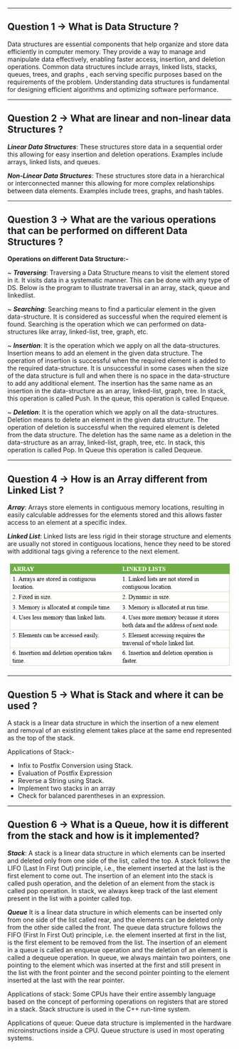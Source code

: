 <hr>

## Question 1 -> What is Data Structure ?

Data structures are essential components that help organize and store data efficiently in computer memory. They provide a way to manage and manipulate data effectively, enabling faster access, insertion, and deletion operations.
Common data structures include arrays, linked lists, stacks, queues, trees, and graphs , each serving specific purposes based on the requirements of the problem. Understanding data structures is fundamental for designing efficient algorithms and optimizing software performance.

<hr>

## Question 2 -> What are linear and non-linear data Structures ?

***Linear Data Structures***: These structures store data in a sequential order this allowing for easy insertion and deletion operations. Examples include arrays, linked lists, and queues.

***Non-Linear Data Structures***: These structures store data in a hierarchical or interconnected manner this allowing for more complex relationships between data elements. Examples include trees, graphs, and hash tables.

<hr>

## Question 3 -> What are the various operations that can be performed on different Data Structures ?

**Operations on different Data Structure:-**

~ ***Traversing***: Traversing a Data Structure means to visit the element stored in it. It visits data in a systematic manner. This can be done with any type of DS. 
Below is the program to illustrate traversal in an array, stack, queue and linkedlist.

~ ***Searching***: Searching means to find a particular element in the given data-structure. It is considered as successful when the required element is found. Searching is the operation which we can performed on data-structures like array, linked-list, tree, graph, etc.

~ ***Insertion***: It is the operation which we apply on all the data-structures. Insertion means to add an element in the given data structure. The operation of insertion is successful when the required element is added to the required data-structure. It is unsuccessful in some cases when the size of the data structure is full and when there is no space in the data-structure to add any additional element. The insertion has the same name as an insertion in the data-structure as an array, linked-list, graph, tree. In stack, this operation is called Push. In the queue, this operation is called Enqueue.

~ ***Deletion***: It is the operation which we apply on all the data-structures. Deletion means to delete an element in the given data structure. The operation of deletion is successful when the required element is deleted from the data structure. The deletion has the same name as a deletion in the data-structure as an array, linked-list, graph, tree, etc. In stack, this operation is called Pop. In Queue this operation is called Dequeue.

<hr>

## Question 4 -> How is an Array different from Linked List ?

***Array***: Arrays store elements in contiguous memory locations, resulting in easily calculable addresses for the elements stored and this allows faster access to an element at a specific index.

***Linked List***: Linked lists are less rigid in their storage structure and elements are usually not stored in contiguous locations, hence they need to be stored with additional tags giving a reference to the next element. 

<img src='./images/img1.png' height=240px width='auto'>

<hr>

## Question 5 -> What is Stack and where it can be used ? 

A stack is a linear data structure in which the insertion of a new element and removal of an existing element takes place at the same end represented as the top of the stack.

Applications of Stack:-
* Infix to Postfix Conversion using Stack.
* Evaluation of Postfix Expression
* Reverse a String using Stack.
* Implement two stacks in an array
* Check for balanced parentheses in an expression. 


<hr>

## Question 6 -> What is a Queue, how it is different from the stack and how is it implemented? 

***Stack***: A stack is a linear data structure in which elements can be inserted and deleted only from one side of the list, called the top. A stack follows the LIFO (Last In First Out) principle, i.e., the element inserted at the last is the first element to come out. The insertion of an element into the stack is called push operation, and the deletion of an element from the stack is called pop operation. In stack, we always keep track of the last element present in the list with a pointer called top.

***Queue***  It is a linear data structure in which elements can be inserted only from one side of the list called rear, and the elements can be deleted only from the other side called the front. The queue data structure follows the FIFO (First In First Out) principle, i.e. the element inserted at first in the list, is the first element to be removed from the list. The insertion of an element in a queue is called an enqueue operation and the deletion of an element is called a dequeue operation. In queue, we always maintain two pointers, one pointing to the element which was inserted at the first and still present in the list with the front pointer and the second pointer pointing to the element inserted at the last with the rear pointer.

Applications of stack:
Some CPUs have their entire assembly language based on the concept of performing operations on registers that are stored in a stack.
Stack structure is used in the C++ run-time system.

Applications of queue:
Queue data structure is implemented in the hardware microinstructions inside a CPU.
Queue structure is used in most operating systems.